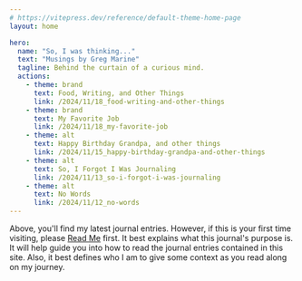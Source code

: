 ```yaml
---
# https://vitepress.dev/reference/default-theme-home-page
layout: home

hero:
  name: "So, I was thinking..."
  text: "Musings by Greg Marine"
  tagline: Behind the curtain of a curious mind.
  actions:
    - theme: brand
      text: Food, Writing, and Other Things
      link: /2024/11/18_food-writing-and-other-things
    - theme: brand
      text: My Favorite Job
      link: /2024/11/18_my-favorite-job
    - theme: alt
      text: Happy Birthday Grandpa, and other things
      link: /2024/11/15_happy-birthday-grandpa-and-other-things
    - theme: alt
      text: So, I Forgot I Was Journaling
      link: /2024/11/13_so-i-forgot-i-was-journaling
    - theme: alt
      text: No Words
      link: /2024/11/12_no-words
---
```


Above, you'll find my latest journal entries. However, if this is your first time visiting, please [Read Me](read-me) first. It best explains what this journal's purpose is. It will help guide you into how to read the journal entries contained in this site. Also, it best defines who I am to give some context as you read along on my journey.